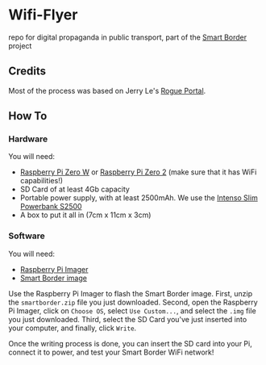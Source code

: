 # Wifi-Flyer

repo for digital propaganda in public transport, part of the [Smart Border](https://smartborders.world/) project

## Credits

Most of the process was based on Jerry Le's [Rogue Portal](https://jerryryle.github.io/rogueportal/).

## How To

### Hardware

You will need:

- [Raspberry Pi Zero W](https://www.raspberrypi.com/products/raspberry-pi-zero-2-w/) or [Raspberry Pi Zero 2](https://www.raspberrypi.com/products/raspberry-pi-zero-w/) (make sure that it has WiFi capabilities!)
- SD Card of at least 4Gb capacity
- Portable power supply, with at least 2500mAh. We use the [Intenso Slim Powerbank S2500](https://media.itscope.com/o/objects/mmo_29728885_1478250544_7341_6783.pdf)
- A box to put it all in (7cm x 11cm x 3cm)

### Software

You will need:

- [Raspberry Pi Imager](https://www.raspberrypi.com/software/)
- [Smart Border image](https://drive.google.com/file/d/1eU6jIbQRlcRVr8P86bTKLpCLH1J2THCQ/view?usp=sharing)

Use the Raspberry Pi Imager to flash the Smart Border image. First, unzip the `smartborder.zip` file you just downloaded. Second, open the Raspberry Pi Imager, click on `Choose OS`, select `Use Custom...`, and select the `.img` file you just downloaded. Third, select the SD Card you've just inserted into your computer, and finally, click `Write`.

Once the writing process is done, you can insert the SD card into your Pi, connect it to power, and test your Smart Border WiFi network!